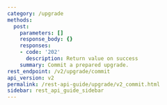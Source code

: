 ```yaml
---
category: /upgrade
methods:
  post:
    parameters: []
    response_body: {}
    responses:
    - code: '202'
      description: Return value on success
    summary: Commit a prepared upgrade.
rest_endpoint: /v2/upgrade/commit
api_version: v2
permalink: /rest-api-guide/upgrade/v2_commit.html
sidebar: rest_api_guide_sidebar
---
```

